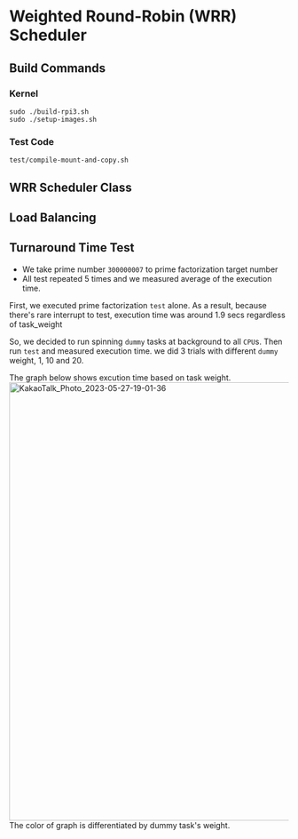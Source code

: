 # Weighted Round-Robin (WRR) Scheduler

## Build Commands
### Kernel
```shell
sudo ./build-rpi3.sh
sudo ./setup-images.sh
```

### Test Code
```shell
test/compile-mount-and-copy.sh
```

## WRR Scheduler Class


## Load Balancing


## Turnaround Time Test

- We take prime number `300000007` to prime factorization target number 
- All test repeated 5 times and we measured average of the execution time.

First, we executed prime factorization `test` alone. As a result, because there's rare interrupt to test, execution time was around 1.9 secs regardless of task_weight

So, we decided to run spinning `dummy` tasks at background to all `CPU`s. Then run `test` and measured execution time. we did 3 trials with different `dummy` weight, 1, 10 and 20.

The graph below shows excution time based on task weight.
<img width="789" alt="KakaoTalk_Photo_2023-05-27-19-01-36" src="https://github.com/swsnu/project-3-hello-scheduler-team-6/assets/69378301/787d09d7-8d37-44c7-8548-32e1e0a77521">
The color of graph is differentiated by dummy task's weight.
